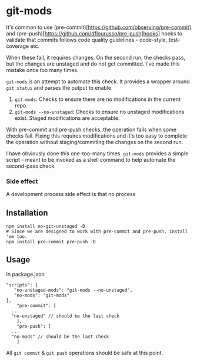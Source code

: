 # git-mods
It's common to use (pre-commit)[https://github.com/observing/pre-commit] and (pre-push)[https://github.com/dflourusso/pre-push]hooks] hooks to validate that commits follows code quality guidelines - code-style, test-coverage etc. 

When these fail, it requires changes. On the second run, the checks pass, but the changes are unstaged and do not get committed. I've made this mistake once too many times.

`git-mods` is an attempt to automate this check. It provides a wrapper around `git status` and parses the output to enable
1. `git-mods`: Checks to ensure there are no modifications in the current repo.
2. `git-mods --no-unstaged`: Checks to ensure no unstaged modifications exist. Staged modifications are acceptable.

With pre-commit and pre-push checks, the operation fails when some checks fail. Fixing this requires modifications and it's too easy to complete the operation without staging/commiting the changes on the second run. 

I have obviously done this one-too-many times. `git-mods` provides a simple script - meant to be invoked as a shell command to help automate the second-pass check.

### Side effect
A development process side effect is that no process 

## Installation

    npm install no-git-unstaged -D
    # Since we are designed to work with pre-commit and pre-push, install 'em too.
    npm install pre-commit pre-push -D

## Usage
In package.json

    "scripts": {
       "no-unstaged-mods": "git-mods --no-unstaged",
       "no-mods": "git-mods"
    },
		"pre-commit": [
      ...
      "no-unstaged" // should be the last check
		],
		"pre-push": [
      ...
      "no-mods" // should be the last check
		]

All `git commit` & `git push` operations should be safe at this point.

